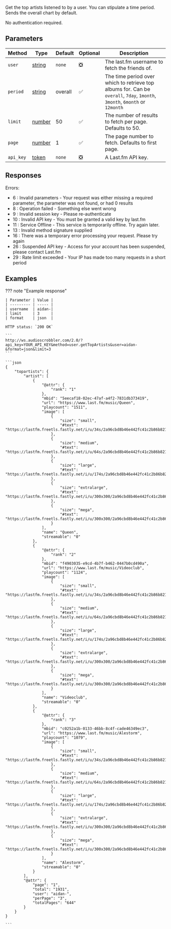 Get the top artists listened to by a user. You can stipulate a time period. Sends the overall chart by default.

No authentication required.

## Parameters
| Method         | Type                                                                                               | Default | Optional | Description                                            |
| -------------- | -------------------------------------------------------------------------------------------------- | ------- | -------- | ------------------------------------------------------ |
| `user`         |[string](https://developer.mozilla.org/en-US/docs/Web/JavaScript/Reference/Global_Objects/String)   |`none`   | :negative_squared_cross_mark: | The last.fm username to fetch the friends of.
| `period`       |[string](https://developer.mozilla.org/en-US/docs/Web/JavaScript/Reference/Global_Objects/String)   | overall    | :white_check_mark:            | The time period over which to retrieve top albums for. Can be `overall`, `7day`, `1month`, `3month`, `6month` or `12month`
| `limit`        |[number](https://developer.mozilla.org/en-US/docs/Web/JavaScript/Reference/Global_Objects/Number)   | 50      | :white_check_mark:            | The number of results to fetch per page. Defaults to 50.
| `page`         |[number](https://developer.mozilla.org/en-US/docs/Web/JavaScript/Reference/Global_Objects/Number)   | 1       | :white_check_mark:            | The page number to fetch. Defaults to first page.
| `api_key`      |[token](https://www.last.fm/api/account/create)                                                     |`none`   | :negative_squared_cross_mark: | A Last.fm API key.


## Responses
Errors:

- 6 : Invalid parameters - Your request was either missing a required parameter, the parameter was not found, or had 0 results
- 8 : Operation failed - Something else went wrong  
- 9 : Invalid session key - Please re-authenticate  
- 10 : Invalid API key - You must be granted a valid key by last.fm  
- 11 : Service Offline - This service is temporarily offline. Try again later.  
- 13 : Invalid method signature supplied  
- 16 : There was a temporary error processing your request. Please try again  
- 26 : Suspended API key - Access for your account has been suspended, please contact Last.fm  
- 29 : Rate limit exceeded - Your IP has made too many requests in a short period  


## Examples
??? note "Example response"

    | Parameter | Value |
    | --------- | ----- |
    | username  | aidan-|
    | limit     | 3     |
    | format    | json  |

    HTTP status: `200 OK`

    ```
    http://ws.audioscrobbler.com/2.0/?api_key=YOUR_API_KEY&method=user.getTopArtists&user=aidan-&format=json&limit=3
    ```

    ```json
    {
        "topartists": {
            "artist": [
                {
                    "@attr": {
                        "rank": "1"
                    },
                    "mbid": "5eecaf18-02ec-47af-a4f2-7831db373419",
                    "url": "https://www.last.fm/music/Queen",
                    "playcount": "1511",
                    "image": [
                        {
                            "size": "small",
                            "#text": "https://lastfm.freetls.fastly.net/i/u/34s/2a96cbd8b46e442fc41c2b86b821562f.png"
                        },
                        {
                            "size": "medium",
                            "#text": "https://lastfm.freetls.fastly.net/i/u/64s/2a96cbd8b46e442fc41c2b86b821562f.png"
                        },
                        {
                            "size": "large",
                            "#text": "https://lastfm.freetls.fastly.net/i/u/174s/2a96cbd8b46e442fc41c2b86b821562f.png"
                        },
                        {
                            "size": "extralarge",
                            "#text": "https://lastfm.freetls.fastly.net/i/u/300x300/2a96cbd8b46e442fc41c2b86b821562f.png"
                        },
                        {
                            "size": "mega",
                            "#text": "https://lastfm.freetls.fastly.net/i/u/300x300/2a96cbd8b46e442fc41c2b86b821562f.png"
                        }
                    ],
                    "name": "Queen",
                    "streamable": "0"
                },
                {
                    "@attr": {
                        "rank": "2"
                    },
                    "mbid": "f4903035-e9cd-4b7f-b462-0447b0cd490a",
                    "url": "https://www.last.fm/music/Videoclub",
                    "playcount": "1124",
                    "image": [
                        {
                            "size": "small",
                            "#text": "https://lastfm.freetls.fastly.net/i/u/34s/2a96cbd8b46e442fc41c2b86b821562f.png"
                        },
                        {
                            "size": "medium",
                            "#text": "https://lastfm.freetls.fastly.net/i/u/64s/2a96cbd8b46e442fc41c2b86b821562f.png"
                        },
                        {
                            "size": "large",
                            "#text": "https://lastfm.freetls.fastly.net/i/u/174s/2a96cbd8b46e442fc41c2b86b821562f.png"
                        },
                        {
                            "size": "extralarge",
                            "#text": "https://lastfm.freetls.fastly.net/i/u/300x300/2a96cbd8b46e442fc41c2b86b821562f.png"
                        },
                        {
                            "size": "mega",
                            "#text": "https://lastfm.freetls.fastly.net/i/u/300x300/2a96cbd8b46e442fc41c2b86b821562f.png"
                        }
                    ],
                    "name": "Videoclub",
                    "streamable": "0"
                },
                {
                    "@attr": {
                        "rank": "3"
                    },
                    "mbid": "c0252a1b-0133-46bb-8c4f-cade46349ec3",
                    "url": "https://www.last.fm/music/Alestorm",
                    "playcount": "1079",
                    "image": [
                        {
                            "size": "small",
                            "#text": "https://lastfm.freetls.fastly.net/i/u/34s/2a96cbd8b46e442fc41c2b86b821562f.png"
                        },
                        {
                            "size": "medium",
                            "#text": "https://lastfm.freetls.fastly.net/i/u/64s/2a96cbd8b46e442fc41c2b86b821562f.png"
                        },
                        {
                            "size": "large",
                            "#text": "https://lastfm.freetls.fastly.net/i/u/174s/2a96cbd8b46e442fc41c2b86b821562f.png"
                        },
                        {
                            "size": "extralarge",
                            "#text": "https://lastfm.freetls.fastly.net/i/u/300x300/2a96cbd8b46e442fc41c2b86b821562f.png"
                        },
                        {
                            "size": "mega",
                            "#text": "https://lastfm.freetls.fastly.net/i/u/300x300/2a96cbd8b46e442fc41c2b86b821562f.png"
                        }
                    ],
                    "name": "Alestorm",
                    "streamable": "0"
                }
            ],
            "@attr": {
                "page": "1",
                "total": "1931",
                "user": "aidan-",
                "perPage": "3",
                "totalPages": "644"
            }
        }
    }
    
    ```
